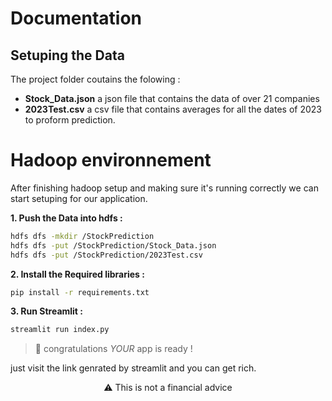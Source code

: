 # Documentation

## Setuping the Data
The project folder coutains the folowing :
- **Stock_Data.json** a json file that contains the data of over 21 companies
- **2023Test.csv** a csv file that contains averages for all the dates of 2023 to proform prediction.

# Hadoop environnement
After finishing hadoop setup and making sure it's running correctly we can start setuping for our application.

**1. Push the Data into hdfs :**
```bash
hdfs dfs -mkdir /StockPrediction
hdfs dfs -put /StockPrediction/Stock_Data.json
hdfs dfs -put /StockPrediction/2023Test.csv
```

**2. Install the Required libraries :**
```bash
pip install -r requirements.txt
```

**3. Run Streamlit :**
```bash
streamlit run index.py
```

> 🎉 congratulations *YOUR* app is ready !

just visit the link genrated by streamlit and you can get rich.

<center>⚠ This is not a financial advice</center>